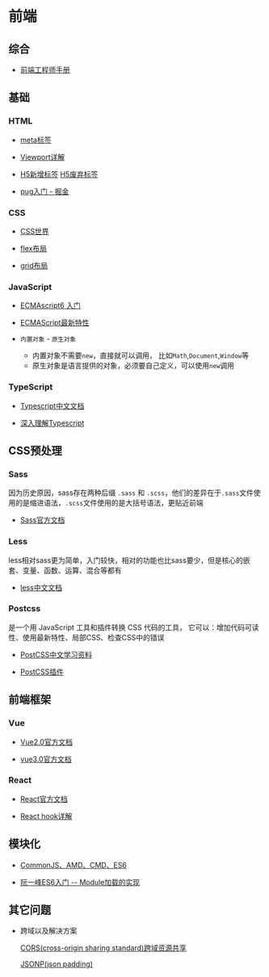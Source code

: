 # 前端

## 综合

- [前端工程师手册](https://leohxj.gitbooks.io/front-end-database/content/index.html)

## 基础

### HTML

- [meta标签](https://developer.mozilla.org/zh-CN/docs/Web/HTML/Element/meta)

- [Viewport详解](http://ourjs.com/detail/54c73ba2232227083e00001a)

- [H5新增标签](https://developer.mozilla.org/zh-CN/docs/Web/Guide/HTML/HTML5/HTML5_element_list) 
 [H5废弃标签](https://developer.mozilla.org/zh-CN/docs/Web/HTML/Element)

- [pug入门 - 掘金](https://juejin.im/post/6844903668383236104)


### CSS

- [CSS世界](/md/css/readme.md)

- [flex布局](md/css/flex布局.md)

- [grid布局](md/css/grid布局.md)


### JavaScript

- [ECMAscript6 入门](https://es6.ruanyifeng.com/#docs/intro)

- [ECMAScript最新特性](https://www.ecma-international.org/publications/standards/Ecma-262.htm)

- `内置对象` - `原生对象`
  - 内置对象不需要`new`，直接就可以调用， 比如`Math`,`Document`,`Window`等
  - 原生对象是语言提供的对象，必须要自己定义，可以使用`new`调用


### TypeScript

- [Typescript中文文档](https://www.tslang.cn/docs/handbook/basic-types.html)

- [深入理解Typescript](https://jkchao.github.io/typescript-book-chinese/)

## CSS预处理

### Sass

因为历史原因，sass存在两种后缀 `.sass` 和 `.scss`，他们的差异在于`.sass`文件使用的是缩进语法，`.scss`文件使用的是大括号语法，更贴近前端

- [Sass官方文档](https://www.sass.hk/docs/)

### Less

less相对sass更为简单，入门较快，相对的功能也比sass要少，但是核心的嵌套、变量、函数、运算、混合等都有

- [less中文文档](https://less.bootcss.com/#%E6%A6%82%E8%A7%88)

### Postcss

是一个用 JavaScript 工具和插件转换 CSS 代码的工具， 它可以：增加代码可读性、使用最新特性、局部CSS、检查CSS中的错误

- [PostCSS中文学习资料](https://github.com/postcss/postcss/blob/master/README-cn.md)

- [PostCSS插件](https://www.postcss.parts/)

## 前端框架

### Vue

- [Vue2.0官方文档](https://cn.vuejs.org/v2/guide/)

- [vue3.0官方文档](https://v3.cn.vuejs.org/guide/instance.html)


### React

- [React官方文档](https://reactjs.bootcss.com/docs/getting-started.html)

- [React hook详解](https://juejin.im/post/5dbbdbd5f265da4d4b5fe57d#heading-1)


## 模块化

- [CommonJS、AMD、CMD、ES6](https://juejin.im/post/5aaa37c8f265da23945f365c)

- [阮一峰ES6入门 -- Module加载的实现](https://es6.ruanyifeng.com/#docs/module-loader)

## 其它问题

- 跨域以及解决方案

  [CORS(cross-origin sharing standard)跨域资源共享](https://developer.mozilla.org/zh-CN/docs/Web/HTTP/Access_control_CORS)

  [JSONP(json padding)](https://zh.wikipedia.org/wiki/JSONP)
